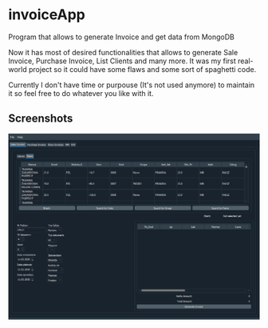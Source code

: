 # invoiceApp
Program that allows to generate Invoice and get data from MongoDB

Now it has most of desired functionalities that allows to generate Sale Invoice, Purchase Invoice, List Clients and many more.
It was my first real-world project so it could have some flaws and some sort of spaghetti code. 

Currently I don't have time or purpouse (It's not used anymore) to maintain it so feel free to do whatever you like with it. 


## Screenshots
![](./screenshot_invoice_app.png)
